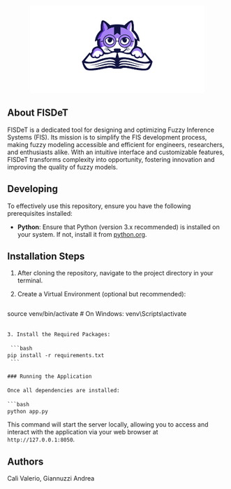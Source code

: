 <p align="center"><a href="" target="_blank"><img src="https://raw.githubusercontent.com/daveleone/academework-uniba/main/public/art/logo.svg" width="400" alt="Laravel Logo"></a></p>

## About FISDeT
FISDeT is a dedicated tool for designing and optimizing Fuzzy Inference Systems (FIS). Its mission is to simplify the FIS development process, making fuzzy modeling accessible and efficient for engineers, researchers, and enthusiasts alike. With an intuitive interface and customizable features, FISDeT transforms complexity into opportunity, fostering innovation and improving the quality of fuzzy models.
## Developing

To effectively use this repository, ensure you have the following prerequisites installed:

- **Python**: Ensure that Python (version 3.x recommended) is installed on your system. If not, install it from [python.org](https://www.python.org/).

## Installation Steps

1. After cloning the repository, navigate to the project directory in your terminal.

2. Create a Virtual Environment (optional but recommended):

   ```python -m venv venv
source venv/bin/activate  # On Windows: venv\Scripts\activate
   ```

3. Install the Required Packages:

    ```bash
pip install -r requirements.txt
    ```

### Running the Application

Once all dependencies are installed:

```bash
python app.py
```

This command will start the server locally, allowing you to access and interact with the application via your web browser at `http://127.0.0.1:8050`.

## Authors

Calì Valerio, Giannuzzi Andrea